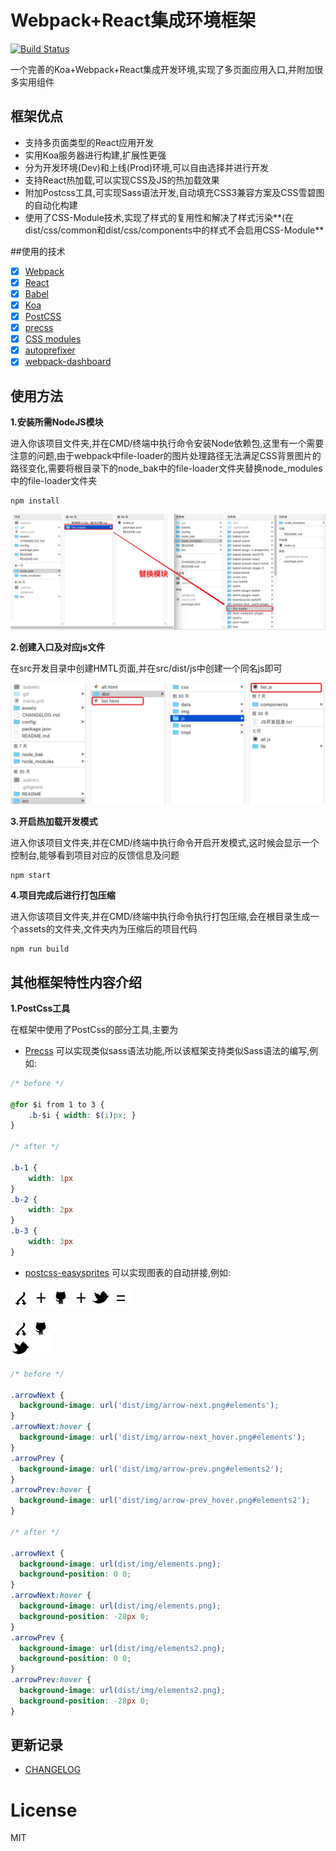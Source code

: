 # Webpack+React集成环境框架

[![Build Status](https://travis-ci.org/greengerong/qing.png?branch=master)](https://travis-ci.org/greengerong/qing)

一个完善的Koa+Webpack+React集成开发环境,实现了多页面应用入口,并附加很多实用组件

## 框架优点

- 支持多页面类型的React应用开发
- 实用Koa服务器进行构建,扩展性更强
- 分为开发环境(Dev)和上线(Prod)环境,可以自由选择并进行开发
- 支持React热加载,可以实现CSS及JS的热加载效果
- 附加Postcss工具,可实现Sass语法开发,自动填充CSS3兼容方案及CSS雪碧图的自动化构建
- 使用了CSS-Module技术,实现了样式的复用性和解决了样式污染**(在dist/css/common和dist/css/components中的样式不会启用CSS-Module**

##使用的技术

- [x] [Webpack](https://webpack.github.io)
- [x] [React](https://facebook.github.io/react/)
- [x] [Babel](https://babeljs.io/)
- [x] [Koa](https://github.com/koajs/koa)
- [x] [PostCSS](https://github.com/postcss/postcss)
- [x] [precss](https://github.com/jonathantneal/precss)
- [x] [CSS modules](https://github.com/outpunk/postcss-modules)
- [x] [autoprefixer](https://github.com/postcss/autoprefixer)
- [x] [webpack-dashboard](https://github.com/FormidableLabs/webpack-dashboard)

## 使用方法
**1.安装所需NodeJS模块**

进入你该项目文件夹,并在CMD/终端中执行命令安装Node依赖包,这里有一个需要注意的问题,由于webpack中file-loader的图片处理路径无法满足CSS背景图片的路径变化,需要将根目录下的node_bak中的file-loader文件夹替换node_modules中的file-loader文件夹
```
npm install
```
![IMG](./README/3.png)

**2.创建入口及对应js文件**

在src开发目录中创建HMTL页面,并在src/dist/js中创建一个同名js即可

![IMG](./README/1.png)

**3.开启热加载开发模式**

进入你该项目文件夹,并在CMD/终端中执行命令开启开发模式,这时候会显示一个控制台,能够看到项目对应的反馈信息及问题

```
npm start
```
**4.项目完成后进行打包压缩**

进入你该项目文件夹,并在CMD/终端中执行命令执行打包压缩,会在根目录生成一个assets的文件夹,文件夹内为压缩后的项目代码

```
npm run build 
```

## 其他框架特性内容介绍

**1.PostCss工具**

在框架中使用了PostCss的部分工具,主要为

- [Precss](https://jonathantneal.github.io/precss/) 可以实现类似sass语法功能,所以该框架支持类似Sass语法的编写,例如:
```css
/* before */

@for $i from 1 to 3 {
	.b-$i { width: $(i)px; }
}

/* after */

.b-1 {
	width: 1px
}
.b-2 {
	width: 2px
}
.b-3 {
	width: 3px
}
```
- [postcss-easysprites](https://github.com/glebmachine/postcss-easysprites) 可以实现图表的自动拼接,例如:

![IMG](./README/fork.png)![IMG](./README/plus.png)![IMG](./README/github.png)![IMG](./README/plus.png)![IMG](./README/twitter.png)![IMG](./README/equals.png)

![IMG](./README/spritesheet.png)
```css
/* before */

.arrowNext {
  background-image: url('dist/img/arrow-next.png#elements');
}
.arrowNext:hover {
  background-image: url('dist/img/arrow-next_hover.png#elements');
}
.arrowPrev {
  background-image: url('dist/img/arrow-prev.png#elements2');
}
.arrowPrev:hover {
  background-image: url('dist/img/arrow-prev_hover.png#elements2');
}

/* after */

.arrowNext { 
  background-image: url(dist/img/elements.png); 
  background-position: 0 0;
}
.arrowNext:hover { 
  background-image: url(dist/img/elements.png); 
  background-position: -28px 0;
}
.arrowPrev { 
  background-image: url(dist/img/elements2.png); 
  background-position: 0 0;
}
.arrowPrev:hover { 
  background-image: url(dist/img/elements2.png); 
  background-position: -28px 0;
}
```
## 更新记录

- [CHANGELOG](https://github.com/aemoe/webpack-react-framework/blob/master/CHANGELOG.md)

# License 

MIT

